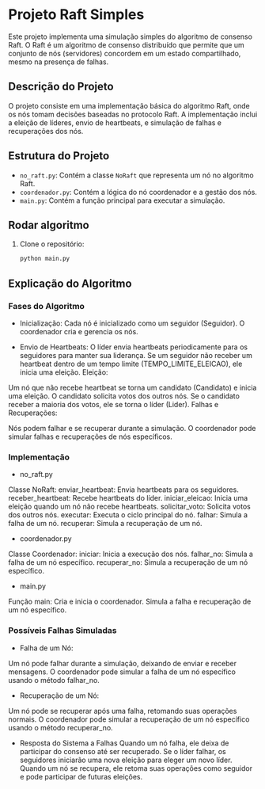 # Projeto Raft Simples

Este projeto implementa uma simulação simples do algoritmo de consenso Raft. O Raft é um algoritmo de consenso distribuído que permite que um conjunto de nós (servidores) concordem em um estado compartilhado, mesmo na presença de falhas.

## Descrição do Projeto

O projeto consiste em uma implementação básica do algoritmo Raft, onde os nós tomam decisões baseadas no protocolo Raft. A implementação inclui a eleição de líderes, envio de heartbeats, e simulação de falhas e recuperações dos nós.

## Estrutura do Projeto

- `no_raft.py`: Contém a classe `NoRaft` que representa um nó no algoritmo Raft.
- `coordenador.py`: Contém a lógica do nó coordenador e a gestão dos nós.
- `main.py`: Contém a função principal para executar a simulação.

## Rodar algoritmo

1. Clone o repositório:
   ```sh
   python main.py

## Explicação do Algoritmo
### Fases do Algoritmo

- Inicialização:
Cada nó é inicializado como um seguidor (Seguidor).
O coordenador cria e gerencia os nós.

- Envio de Heartbeats:
O líder envia heartbeats periodicamente para os seguidores para manter sua liderança.
Se um seguidor não receber um heartbeat dentro de um tempo limite (TEMPO_LIMITE_ELEICAO), ele inicia uma eleição.
Eleição:

Um nó que não recebe heartbeat se torna um candidato (Candidato) e inicia uma eleição.
O candidato solicita votos dos outros nós.
Se o candidato receber a maioria dos votos, ele se torna o líder (Lider).
Falhas e Recuperações:

Nós podem falhar e se recuperar durante a simulação.
O coordenador pode simular falhas e recuperações de nós específicos.

### Implementação
- no_raft.py

Classe NoRaft:
enviar_heartbeat: Envia heartbeats para os seguidores.
receber_heartbeat: Recebe heartbeats do líder.
iniciar_eleicao: Inicia uma eleição quando um nó não recebe heartbeats.
solicitar_voto: Solicita votos dos outros nós.
executar: Executa o ciclo principal do nó.
falhar: Simula a falha de um nó.
recuperar: Simula a recuperação de um nó.

- coordenador.py

Classe Coordenador:
iniciar: Inicia a execução dos nós.
falhar_no: Simula a falha de um nó específico.
recuperar_no: Simula a recuperação de um nó específico.

- main.py

Função main:
Cria e inicia o coordenador.
Simula a falha e recuperação de um nó específico.

### Possíveis Falhas Simuladas

- Falha de um Nó:

Um nó pode falhar durante a simulação, deixando de enviar e receber mensagens.
O coordenador pode simular a falha de um nó específico usando o método falhar_no.

- Recuperação de um Nó:

Um nó pode se recuperar após uma falha, retomando suas operações normais.
O coordenador pode simular a recuperação de um nó específico usando o método recuperar_no.

- Resposta do Sistema a Falhas
Quando um nó falha, ele deixa de participar do consenso até ser recuperado.
Se o líder falhar, os seguidores iniciarão uma nova eleição para eleger um novo líder.
Quando um nó se recupera, ele retoma suas operações como seguidor e pode participar de futuras eleições.
